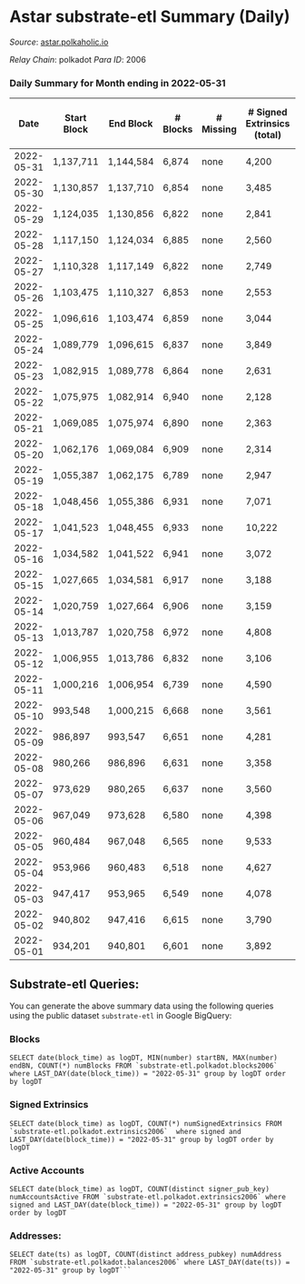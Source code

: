# Astar substrate-etl Summary (Daily)

_Source_: [astar.polkaholic.io](https://astar.polkaholic.io)

*Relay Chain*: polkadot
*Para ID*: 2006



### Daily Summary for Month ending in 2022-05-31


| Date | Start Block | End Block | # Blocks | # Missing | # Signed Extrinsics (total) | # Active Accounts | # Addresses with Balances | # Events | # Transfers | # XCM Transfers In | # XCM Transfers Out |
| ---- | ----------- | --------- | -------- | --------- | --------------------------- | ----------------- | ------------------------- | -------- | ----------- | ------------------ | ------------------- |
| 2022-05-31 | 1,137,711 | 1,144,584 | 6,874 | none  | 4,200 | 2,292 | 348,723 | 2,227,873 | 18,707 ($15,410,338.65) | 158 ($348,321.52) |   |
| 2022-05-30 | 1,130,857 | 1,137,710 | 6,854 | none  | 3,485 | 1,771 | 348,258 | 1,903,936 | 21,017 ($29,093,578.77) | 46 ($549,515.58) |   |
| 2022-05-29 | 1,124,035 | 1,130,856 | 6,822 | none  | 2,841 | 1,446 | 347,878 | 2,130,699 | 16,930 ($1,623,800.37) | 54 ($15,826.10) |   |
| 2022-05-28 | 1,117,150 | 1,124,034 | 6,885 | none  | 2,560 | 1,286 |  | 2,605,359 | 11,446 ($4,147,547.77) | 49 ($45,285.69) |   |
| 2022-05-27 | 1,110,328 | 1,117,149 | 6,822 | none  | 2,749 | 1,364 | 346,757 | 2,565,844 | 13,050 ($9,248,400.98) | 75 ($32,731.53) |   |
| 2022-05-26 | 1,103,475 | 1,110,327 | 6,853 | none  | 2,553 | 1,322 | 346,422 | 2,277,835 | 11,226 ($6,900,699.69) | 39 ($15,354.24) |   |
| 2022-05-25 | 1,096,616 | 1,103,474 | 6,859 | none  | 3,044 | 1,467 | 346,166 | 2,342,249 | 14,617 ($18,954,215.04) | 25 ($15,429.19) |   |
| 2022-05-24 | 1,089,779 | 1,096,615 | 6,837 | none  | 3,849 | 1,835 |  | 1,873,460 | 15,626 ($17,285,198.12) | 19 ($423.45) |   |
| 2022-05-23 | 1,082,915 | 1,089,778 | 6,864 | none  | 2,631 | 1,444 |  | 1,826,430 | 10,316 ($6,117,681.85) | 7 ($146.19) |   |
| 2022-05-22 | 1,075,975 | 1,082,914 | 6,940 | none  | 2,128 | 1,057 | 345,206 | 1,506,700 | 9,683 ($1,958,583.92) | 9 ($80.89) |   |
| 2022-05-21 | 1,069,085 | 1,075,974 | 6,890 | none  | 2,363 | 1,205 |  | 1,853,714 | 10,148 ($3,978,217.41) | 15 ($12,448.89) |   |
| 2022-05-20 | 1,062,176 | 1,069,084 | 6,909 | none  | 2,314 | 1,176 | 344,753 | 1,728,003 | 10,358 ($4,720,577.29) | 17 ($2,780.53) |   |
| 2022-05-19 | 1,055,387 | 1,062,175 | 6,789 | none  | 2,947 | 1,534 | 344,378 | 1,969,245 | 11,309 ($3,276,914.84) | 27 ($5,133.49) |   |
| 2022-05-18 | 1,048,456 | 1,055,386 | 6,931 | none  | 7,071 | 2,759 | 343,645 | 3,246,781 | 15,354 ($9,129,624.96) | 32 ($10,243.63) |   |
| 2022-05-17 | 1,041,523 | 1,048,455 | 6,933 | none  | 10,222 | 1,896 | 343,267 | 3,342,384 | 16,598 ($23,148,915.85) | 17 ($416.37) |   |
| 2022-05-16 | 1,034,582 | 1,041,522 | 6,941 | none  | 3,072 | 1,532 |  | 3,177,790 | 13,148 ($5,278,513.53) | 4 ($11.72) |   |
| 2022-05-15 | 1,027,665 | 1,034,581 | 6,917 | none  | 3,188 | 1,540 |  | 2,978,630 | 14,243 ($7,012,780.56) |   |   |
| 2022-05-14 | 1,020,759 | 1,027,664 | 6,906 | none  | 3,159 | 1,417 |  | 3,106,061 | 15,510 ($8,768,348.38) |   |   |
| 2022-05-13 | 1,013,787 | 1,020,758 | 6,972 | none  | 4,808 | 2,079 |  | 3,407,508 | 21,563 ($17,634,271.56) |   |   |
| 2022-05-12 | 1,006,955 | 1,013,786 | 6,832 | none  | 3,106 | 1,410 |  | 3,177,322 | 22,523 ($51,303,920.83) |   |   |
| 2022-05-11 | 1,000,216 | 1,006,954 | 6,739 | none  | 4,590 | 1,811 |  | 3,640,332 | 23,040 ($61,485,369.66) |   |   |
| 2022-05-10 | 993,548 | 1,000,215 | 6,668 | none  | 3,561 | 1,715 |  | 2,391,004 | 13,690 ($14,745,340.49) | 2 ($30.85) |   |
| 2022-05-09 | 986,897 | 993,547 | 6,651 | none  | 4,281 | 2,080 |  | 2,709,533 | 17,514 ($20,567,592.82) |   |   |
| 2022-05-08 | 980,266 | 986,896 | 6,631 | none  | 3,358 | 1,683 |  | 2,547,051 | 13,791 ($9,828,856.25) |   |   |
| 2022-05-07 | 973,629 | 980,265 | 6,637 | none  | 3,560 | 1,750 |  | 2,623,717 | 15,108 ($10,700,464.13) |   |   |
| 2022-05-06 | 967,049 | 973,628 | 6,580 | none  | 4,398 | 2,061 |  | 2,653,057 | 16,886 ($15,270,065.51) |   |   |
| 2022-05-05 | 960,484 | 967,048 | 6,565 | none  | 9,533 | 1,957 |  | 2,827,024 | 23,114 ($23,577,514.93) |   |   |
| 2022-05-04 | 953,966 | 960,483 | 6,518 | none  | 4,627 | 2,128 |  | 3,129,771 | 18,572 ($27,769,504.33) |   |   |
| 2022-05-03 | 947,417 | 953,965 | 6,549 | none  | 4,078 | 1,919 |  | 2,693,348 | 16,775 ($19,465,927.63) |   |   |
| 2022-05-02 | 940,802 | 947,416 | 6,615 | none  | 3,790 | 1,908 |  | 2,577,798 | 14,737 ($16,935,850.47) |   |   |
| 2022-05-01 | 934,201 | 940,801 | 6,601 | none  | 3,892 | 1,850 |  | 2,233,973 | 17,014 ($19,521,470.18) |   |   |

## Substrate-etl Queries:
You can generate the above summary data using the following queries using the public dataset `substrate-etl` in Google BigQuery:


### Blocks
```
SELECT date(block_time) as logDT, MIN(number) startBN, MAX(number) endBN, COUNT(*) numBlocks FROM `substrate-etl.polkadot.blocks2006`  where LAST_DAY(date(block_time)) = "2022-05-31" group by logDT order by logDT
```


### Signed Extrinsics
```
SELECT date(block_time) as logDT, COUNT(*) numSignedExtrinsics FROM `substrate-etl.polkadot.extrinsics2006`  where signed and LAST_DAY(date(block_time)) = "2022-05-31" group by logDT order by logDT
```


### Active Accounts
```
SELECT date(block_time) as logDT, COUNT(distinct signer_pub_key) numAccountsActive FROM `substrate-etl.polkadot.extrinsics2006` where signed and LAST_DAY(date(block_time)) = "2022-05-31" group by logDT order by logDT
```


### Addresses:
```
SELECT date(ts) as logDT, COUNT(distinct address_pubkey) numAddress FROM `substrate-etl.polkadot.balances2006` where LAST_DAY(date(ts)) = "2022-05-31" group by logDT```

